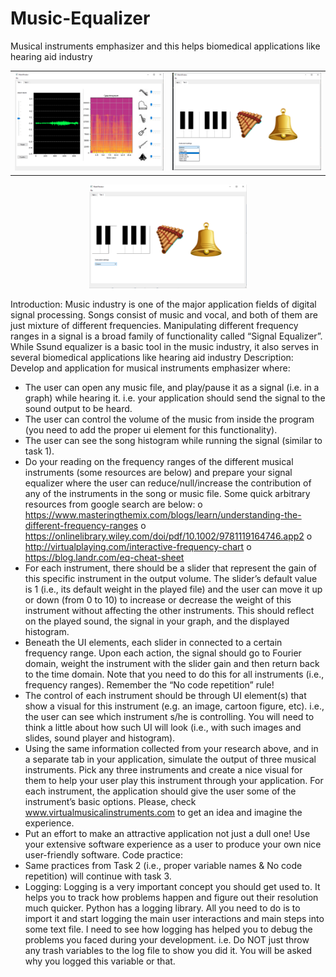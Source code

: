# Music-Equalizer

Musical instruments emphasizer and this helps biomedical applications like hearing aid industry

|||
| ------------- | ------------- |
| ![](screen%20shots/screen%201.png) | ![](screen%20shots/screen%202.1.png)  |

<p align="center">
  <img src="screen%20shots/screen%202.png" width=50%/>
</p>

Introduction: Music industry is one of the major application fields of digital signal processing. Songs consist of music and 
vocal, and both of them are just mixture of different frequencies. Manipulating different frequency ranges in a signal is a 
broad family of functionality called “Signal Equalizer”. While Ssund equalizer is a basic tool in the music industry, it also 
serves in several biomedical applications like hearing aid industry
Description: Develop and application for musical instruments emphasizer where:
- The user can open any music file, and play/pause it as a signal (i.e. in a graph) while hearing it. i.e. your 
application should send the signal to the sound output to be heard.
- The user can control the volume of the music from inside the program (you need to add the proper ui 
element for this functionality).
- The user can see the song histogram while running the signal (similar to task 1).
- Do your reading on the frequency ranges of the different musical instruments (some resources are below) 
and prepare your signal equalizer where the user can reduce/null/increase the contribution of any of the 
instruments in the song or music file.
Some quick arbitrary resources from google search are below:
o https://www.masteringthemix.com/blogs/learn/understanding-the-different-frequency-ranges
o https://onlinelibrary.wiley.com/doi/pdf/10.1002/9781119164746.app2
o http://virtualplaying.com/interactive-frequency-chart
o https://blog.landr.com/eq-cheat-sheet
- For each instrument, there should be a slider that represent the gain of this specific instrument in the output 
volume. The slider’s default value is 1 (i.e., its default weight in the played file) and the user can move it up 
or down (from 0 to 10) to increase or decrease the weight of this instrument without affecting the other 
instruments. This should reflect on the played sound, the signal in your graph, and the displayed histogram.
- Beneath the UI elements, each slider in connected to a certain frequency range. Upon each action, the signal 
should go to Fourier domain, weight the instrument with the slider gain and then return back to the time 
domain. Note that you need to do this for all instruments (i.e., frequency ranges). Remember the “No code 
repetition” rule!
- The control of each instrument should be through UI element(s) that show a visual for this instrument (e.g. 
an image, cartoon figure, etc). i.e., the user can see which instrument s/he is controlling. You will need to 
think a little about how such UI will look (i.e., with such images and slides, sound player and histogram).
- Using the same information collected from your research above, and in a separate tab in your application, 
simulate the output of three musical instruments. Pick any three instruments and create a nice visual for 
them to help your user play this instrument through your application. For each instrument, the application 
should give the user some of the instrument’s basic options. Please, check 
www.virtualmusicalinstruments.com to get an idea and imagine the experience.
- Put an effort to make an attractive application not just a dull one! Use your extensive software experience 
as a user to produce your own nice user-friendly software.
Code practice:
- Same practices from Task 2 (i.e., proper variable names & No code repetition) will continue with task 3.
- Logging: Logging is a very important concept you should get used to. It helps you to track how problems happen 
and figure out their resolution much quicker. Python has a logging library. All you need to do is to import it and 
start logging the main user interactions and main steps into some text file. I need to see how logging has helped 
you to debug the problems you faced during your development. i.e. Do NOT just throw any trash variables to the 
log file to show you did it. You will be asked why you logged this variable or that.
